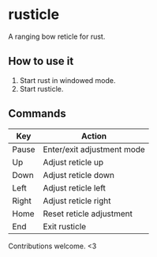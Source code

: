 rusticle
========

A ranging bow reticle for rust.

How to use it
-------------

1. Start rust in windowed mode.
2. Start rusticle.

Commands
--------

| Key         | Action
| --------    | ------
| Pause       | Enter/exit adjustment mode
| Up          | Adjust reticle up
| Down        | Adjust reticle down
| Left        | Adjust reticle left
| Right       | Adjust reticle right
| Home        | Reset reticle adjustment
| End         | Exit rusticle

Contributions welcome. <3